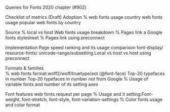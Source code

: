 Queries for Fonts 2020 chapter (#902)

Checklist of metrics
(Draft)
Adoption
% web fonts usage 
country web fonts usage
popular web fonts by country

Source
% local vs host
Web fonts usage breakdown
% Pages link a Google fonts stylesheet
% Pages link using preconnect

Implementation
Page speed ranking and its usage comparison
font-display/ resource-hints/ unicode-range/subsetting
Local vs host vs host using preconnect

Formats & families   
% web fonts format:woff2/woff/truetype/eot (@font-face)
Top-20 typefaces in number
Top-20 typefaces in number _not_ from Google 
% Usage of variable fonts and number of its setting axes


Font features 
web fonts request per page
% Usage and it setting:Font-weight, font-stretch, font-style, font-variation-settings
% Color fonts usage and color format

